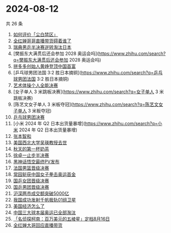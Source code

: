 # 2024-08-12

共 26 条

<!-- BEGIN -->
<!-- 最后更新时间 Mon Aug 12 2024 22:11:22 GMT+0800 (China Standard Time) -->

1. [如何评价「尘白禁区」](https://www.zhihu.com/search?q=如何评价「尘白禁区」)
1. [全红婵哥哥直播带货碍着谁了](https://www.zhihu.com/search?q=全红婵哥哥直播带货碍着谁了)
1. [瑞典男乒半决赛逆转淘汰日本](https://www.zhihu.com/search?q=瑞典男乒半决赛逆转淘汰日本)
1. [樊振东大满贯后还会参加 2028
   奥运会吗](https://www.zhihu.com/search?q=樊振东大满贯后还会参加 2028
   奥运会吗)
1. [拼多多创始人黄峥登顶中国首富](https://www.zhihu.com/search?q=拼多多创始人黄峥登顶中国首富)
1. [乒乓球男团法国 3:2 胜日本摘铜](https://www.zhihu.com/search?q=乒乓球男团法国
   3:2 胜日本摘铜)
1. [艺术体操个人全能决赛](https://www.zhihu.com/search?q=艺术体操个人全能决赛)
1. [女子单人 3 米跳板决赛](https://www.zhihu.com/search?q=女子单人 3 米跳板决赛)
1. [陈艺文女子单人 3 米板夺冠](https://www.zhihu.com/search?q=陈艺文女子单人 3
   米板夺冠)
1. [乒乓球男团决赛](https://www.zhihu.com/search?q=乒乓球男团决赛)
1. [小米 2024 年 Q2 日本出货量暴增](https://www.zhihu.com/search?q=小米 2024 年
   Q2 日本出货量暴增)
1. [张本智和](https://www.zhihu.com/search?q=张本智和)
1. [美国西北大学吴瑛教授去世](https://www.zhihu.com/search?q=美国西北大学吴瑛教授去世)
1. [秋天的第一杯奶茶](https://www.zhihu.com/search?q=秋天的第一杯奶茶)
1. [徐卓一止步半决赛](https://www.zhihu.com/search?q=徐卓一止步半决赛)
1. [黑神话悟空最终PV发布](https://www.zhihu.com/search?q=黑神话悟空最终PV发布)
1. [法国男篮晋级决赛](https://www.zhihu.com/search?q=法国男篮晋级决赛)
1. [常园斩获中国女子拳击奥运首金](https://www.zhihu.com/search?q=常园斩获中国女子拳击奥运首金)
1. [国乒女团晋级决赛](https://www.zhihu.com/search?q=国乒女团晋级决赛)
1. [国乒男团晋级决赛](https://www.zhihu.com/search?q=国乒男团晋级决赛)
1. [沪深两市成交额突破5000亿](https://www.zhihu.com/search?q=沪深两市成交额突破5000亿)
1. [我国成功发射千帆极轨01组卫星](https://www.zhihu.com/search?q=我国成功发射千帆极轨01组卫星)
1. [美国经济怎么了](https://www.zhihu.com/search?q=美国经济怎么了)
1. [中国三大球本届奥运已全部淘汰](https://www.zhihu.com/search?q=中国三大球本届奥运已全部淘汰)
1. [「名侦探柯南：百万美元的五棱星」定档8月16日](https://www.zhihu.com/search?q=「名侦探柯南：百万美元的五棱星」定档8月16日)
1. [全红婵大哥回应直播带货](https://www.zhihu.com/search?q=全红婵大哥回应直播带货)

<!-- END -->

